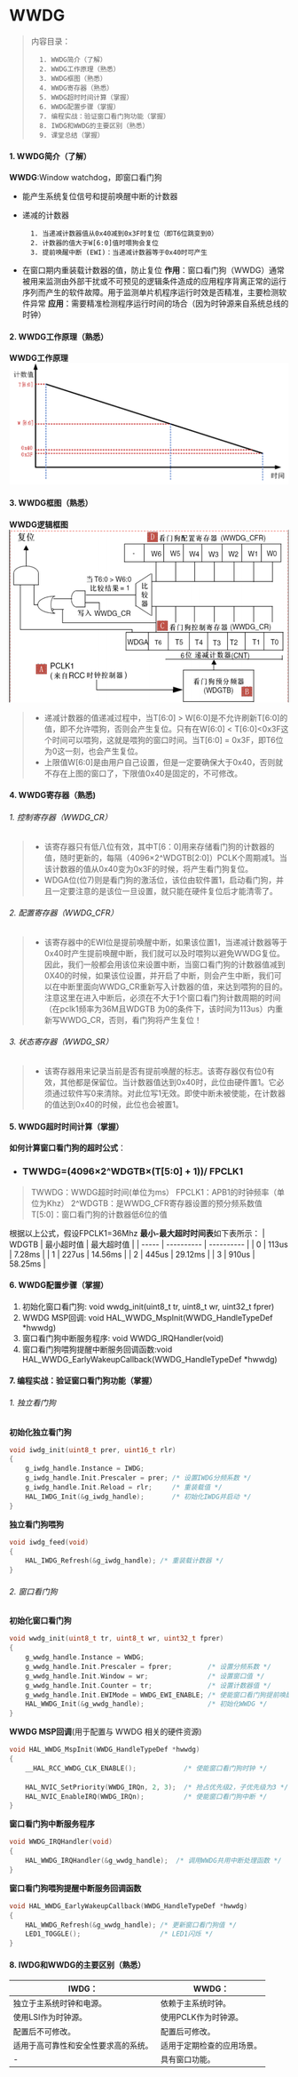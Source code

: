 <!--
 * @Date: 2024-06-06
 * @LastEditors: GoKo-Son626
 * @LastEditTime: 2024-07-09
 * @FilePath: \STM32_Study\入门篇\5.WWDG\WWDG.md
 * @Description: WWDG的学习记录和编程实战
-->

# WWDG

> 内容目录：
> 
>       1. WWDG简介（了解）
>       2. WWDG工作原理（熟悉）
>       3. WWDG框图（熟悉）
>       4. WWDG寄存器（熟悉）
>       5. WWDG超时时间计算（掌握）
>       6. WWDG配置步骤（掌握）
>       7. 编程实战：验证窗口看门狗功能（掌握）
>       8. IWDG和WWDG的主要区别（熟悉）
>       9. 课堂总结（掌握）
 
#### 1. WWDG简介（了解）

**WWDG**:Window watchdog，即窗口看门狗
- 能产生系统复位信号和提前唤醒中断的计数器
- 递减的计数器

        1. 当递减计数器值从0x40减到0x3F时复位（即T6位跳变到0）
        2. 计数器的值大于W[6:0]值时喂狗会复位
        3. 提前唤醒中断 (EWI)：当递减计数器等于0x40时可产生
- 在窗口期内重装载计数器的值，防止复位
**作用**：窗口看门狗（WWDG）通常被用来监测由外部干扰或不可预见的逻辑条件造成的应用程序背离正常的运行序列而产生的软件故障。用于监测单片机程序运行时效是否精准，主要检测软件异常
**应用**：需要精准检测程序运行时间的场合（因为时钟源来自系统总线的时钟）

#### 2. WWDG工作原理（熟悉）

**WWDG工作原理**
![WWDG工作原理](Pictures/WWDG工作原理.png)


#### 3. WWDG框图（熟悉）

**WWDG逻辑框图**
![WWDG逻辑框图](Pictures/WWDG逻辑框图.png)
> - 递减计数器的值递减过程中，当T[6:0] > W[6:0]是不允许刷新T[6:0]的值，即不允许喂狗，否则会产生复位。只有在W[6:0] < T[6:0]<0x3F这个时间可以喂狗，这就是喂狗的窗口时间。当T[6:0] = 0x3F，即T6位为0这一刻，也会产生复位。
> - 上限值W[6:0]是由用户自己设置，但是一定要确保大于0x40，否则就不存在上图的窗口了，下限值0x40是固定的，不可修改。

#### 4. WWDG寄存器（熟悉)

###### 1. 控制寄存器（WWDG_CR）

> - 该寄存器只有低八位有效，其中T[6：0]用来存储看门狗的计数器的值，随时更新的，每隔（4096×2^WDGTB[2:0]）PCLK个周期减1。当该计数器的值从0x40变为0x3F的时候，将产生看门狗复位。
> - WDGA位(位7)则是看门狗的激活位，该位由软件置1，启动看门狗，并且一定要注意的是该位一旦设置，就只能在硬件复位后才能清零了。

###### 2. 配置寄存器（WWDG_CFR）

> - 该寄存器中的EWI位是提前唤醒中断，如果该位置1，当递减计数器等于0x40时产生提前唤醒中断，我们就可以及时喂狗以避免WWDG复位。因此，我们一般都会用该位来设置中断，当窗口看门狗的计数器值减到0X40的时候，如果该位设置，并开启了中断，则会产生中断，我们可以在中断里面向WWDG_CR重新写入计数器的值，来达到喂狗的目的。注意这里在进入中断后，必须在不大于1个窗口看门狗计数周期的时间（在pclk1频率为36M且WDGTB 为0的条件下，该时间为113us）内重新写WWDG_CR，否则，看门狗将产生复位！

###### 3. 状态寄存器（WWDG_SR）

> - 该寄存器用来记录当前是否有提前唤醒的标志。该寄存器仅有位0有效，其他都是保留位。当计数器值达到0x40时，此位由硬件置1。它必须通过软件写0来清除。对此位写1无效。即使中断未被使能，在计数器的值达到0x40的时候，此位也会被置1。

#### 5. WWDG超时时间计算（掌握）

**如何计算窗口看门狗的超时公式**：

- ### **TWWDG=(4096×2^WDGTB×(T[5:0] + 1))/ FPCLK1**

> TWWDG：WWDG超时时间(单位为ms）
FPCLK1：APB1的时钟频率（单位为Khz）
2^WDGTB：是WWDG_CFR寄存器设置的预分频系数值
T[5:0]：窗口看门狗的计数器低6位的值

根据以上公式，假设FPCLK1=36Mhz
**最小-最大超时时间表**如下表所示：
| WDGTB | 最小超时值 | 最大超时值 |
| ----- | ---------- | ---------- |
| 0     | 113us      | 7.28ms     |
| 1     | 227us      | 14.56ms    |
| 2     | 445us      | 29.12ms    |
| 3     | 910us      | 58.25ms    |

#### 6. WWDG配置步骤（掌握）

1. 初始化窗口看门狗: void wwdg_init(uint8_t tr, uint8_t wr, uint32_t fprer)
2. WWDG MSP回调: void HAL_WWDG_MspInit(WWDG_HandleTypeDef *hwwdg)
3. 窗口看门狗中断服务程序: void WWDG_IRQHandler(void)
4. 窗口看门狗喂狗提醒中断服务回调函数:void HAL_WWDG_EarlyWakeupCallback(WWDG_HandleTypeDef *hwwdg)

#### 7. 编程实战：验证窗口看门狗功能（掌握）

###### 1. 独立看门狗
**初始化独立看门狗**
```c
void iwdg_init(uint8_t prer, uint16_t rlr)
{
    g_iwdg_handle.Instance = IWDG;
    g_iwdg_handle.Init.Prescaler = prer; /* 设置IWDG分频系数 */
    g_iwdg_handle.Init.Reload = rlr;     /* 重装载值 */
    HAL_IWDG_Init(&g_iwdg_handle);       /* 初始化IWDG并启动 */
}
```
**独立看门狗喂狗**
```c
void iwdg_feed(void)
{
    HAL_IWDG_Refresh(&g_iwdg_handle); /* 重装载计数器 */
}
```

###### 2. 窗口看门狗

**初始化窗口看门狗**
```c
void wwdg_init(uint8_t tr, uint8_t wr, uint32_t fprer)
{
    g_wwdg_handle.Instance = WWDG;
    g_wwdg_handle.Init.Prescaler = fprer;         /* 设置分频系数 */
    g_wwdg_handle.Init.Window = wr;               /* 设置窗口值 */
    g_wwdg_handle.Init.Counter = tr;              /* 设置计数器值 */
    g_wwdg_handle.Init.EWIMode = WWDG_EWI_ENABLE; /* 使能窗口看门狗提前唤醒中断 */
    HAL_WWDG_Init(&g_wwdg_handle);                /* 初始化WWDG */
}
```
**WWDG MSP回调**(用于配置与 WWDG 相关的硬件资源)
```c
void HAL_WWDG_MspInit(WWDG_HandleTypeDef *hwwdg)
{
    __HAL_RCC_WWDG_CLK_ENABLE();            /* 使能窗口看门狗时钟 */

    HAL_NVIC_SetPriority(WWDG_IRQn, 2, 3);  /* 抢占优先级2，子优先级为3 */
    HAL_NVIC_EnableIRQ(WWDG_IRQn);          /* 使能窗口看门狗中断 */
}
```
**窗口看门狗中断服务程序**
```c
void WWDG_IRQHandler(void)
{
    HAL_WWDG_IRQHandler(&g_wwdg_handle);  /* 调用WWDG共用中断处理函数 */
}
```
**窗口看门狗喂狗提醒中断服务回调函数**
```c
void HAL_WWDG_EarlyWakeupCallback(WWDG_HandleTypeDef *hwwdg)
{
    HAL_WWDG_Refresh(&g_wwdg_handle); /* 更新窗口看门狗值 */
    LED1_TOGGLE();                    /* LED1闪烁 */
}
```

#### 8. IWDG和WWDG的主要区别（熟悉）

| **IWDG：**                           | **WWDG：**                 |
| ------------------------------------ | -------------------------- |
| 独立于主系统时钟和电源。             | 依赖于主系统时钟。         |
| 使用LSI作为时钟源。                  | 使用PCLK作为时钟源。       |
| 配置后不可修改。                     | 配置后可修改。             |
| 适用于高可靠性和安全性要求高的系统。 | 适用于定期检查的应用场景。 |
| -                                    | 具有窗口功能。             |







